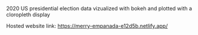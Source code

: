 2020 US presidential election data vizualized with bokeh and plotted with a cloropleth display

Hosted website link: https://merry-empanada-e12d5b.netlify.app/
